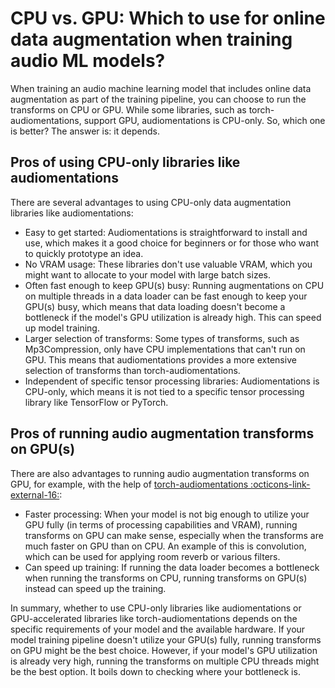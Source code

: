 # CPU vs. GPU: Which to use for online data augmentation when training audio ML models?

When training an audio machine learning model that includes online data augmentation as part of the training pipeline, you can choose to run the transforms on CPU or GPU. While some libraries, such as torch-audiomentations, support GPU, audiomentations is CPU-only. So, which one is better? The answer is: it depends.

## Pros of using CPU-only libraries like audiomentations

There are several advantages to using CPU-only data augmentation libraries like audiomentations:

* Easy to get started: Audiomentations is straightforward to install and use, which makes it a good choice for beginners or for those who want to quickly prototype an idea.
* No VRAM usage: These libraries don't use valuable VRAM, which you might want to allocate to your model with large batch sizes.
* Often fast enough to keep GPU(s) busy: Running augmentations on CPU on multiple threads in a data loader can be fast enough to keep your GPU(s) busy, which means that data loading doesn't become a bottleneck if the model's GPU utilization is already high. This can speed up model training.
* Larger selection of transforms: Some types of transforms, such as Mp3Compression, only have CPU implementations that can't run on GPU. This means that audiomentations provides a more extensive selection of transforms than torch-audiomentations.
* Independent of specific tensor processing libraries: Audiomentations is CPU-only, which means it is not tied to a specific tensor processing library like TensorFlow or PyTorch.

## Pros of running audio augmentation transforms on GPU(s)

There are also advantages to running audio augmentation transforms on GPU, for example, with the help of [torch-audiomentations :octicons-link-external-16:](https://github.com/asteroid-team/torch-audiomentations):

* Faster processing: When your model is not big enough to utilize your GPU fully (in terms of processing capabilities and VRAM), running transforms on GPU can make sense, especially when the transforms are much faster on GPU than on CPU. An example of this is convolution, which can be used for applying room reverb or various filters.
* Can speed up training: If running the data loader becomes a bottleneck when running the transforms on CPU, running transforms on GPU(s) instead can speed up the training.

In summary, whether to use CPU-only libraries like audiomentations or GPU-accelerated libraries like torch-audiomentations depends on the specific requirements of your model and the available hardware. If your model training pipeline doesn't utilize your GPU(s) fully, running transforms on GPU might be the best choice. However, if your model's GPU utilization is already very high, running the transforms on multiple CPU threads might be the best option. It boils down to checking where your bottleneck is. 
